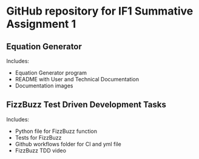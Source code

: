 # GitHub repository for IF1 Summative Assignment 1

## Equation Generator

Includes:

- Equation Generator program
- README with User and Technical Documentation
- Documentation images

## FizzBuzz Test Driven Development Tasks

Includes:

- Python file for FizzBuzz function
- Tests for FizzBuzz
- Github workflows folder for CI and yml file
- FizzBuzz TDD video
